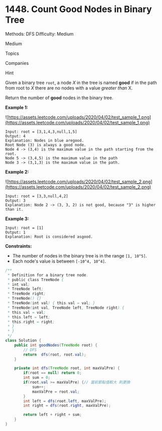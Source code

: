 # 1448. Count Good Nodes in Binary Tree

Methods: DFS
Difficulty: Medium

Medium

Topics

Companies

Hint

Given a binary tree `root`, a node *X* in the tree is named **good** if in the path from root to *X* there are no nodes with a value *greater than* X.

Return the number of **good** nodes in the binary tree.

**Example 1:**

![https://assets.leetcode.com/uploads/2020/04/02/test_sample_1.png](https://assets.leetcode.com/uploads/2020/04/02/test_sample_1.png)

```
Input: root = [3,1,4,3,null,1,5]
Output: 4
Explanation: Nodes in blue aregood.
Root Node (3) is always a good node.
Node 4 -> (3,4) is the maximum value in the path starting from the root.
Node 5 -> (3,4,5) is the maximum value in the path
Node 3 -> (3,1,3) is the maximum value in the path.
```

**Example 2:**

![https://assets.leetcode.com/uploads/2020/04/02/test_sample_2.png](https://assets.leetcode.com/uploads/2020/04/02/test_sample_2.png)

```
Input: root = [3,3,null,4,2]
Output: 3
Explanation: Node 2 -> (3, 3, 2) is not good, because "3" is higher than it.
```

**Example 3:**

```
Input: root = [1]
Output: 1
Explanation: Root is considered asgood.
```

**Constraints:**

- The number of nodes in the binary tree is in the range `[1, 10^5]`.
- Each node's value is between `[-10^4, 10^4]`.

```java
/**
 * Definition for a binary tree node.
 * public class TreeNode {
 * int val;
 * TreeNode left;
 * TreeNode right;
 * TreeNode() {}
 * TreeNode(int val) { this.val = val; }
 * TreeNode(int val, TreeNode left, TreeNode right) {
 * this.val = val;
 * this.left = left;
 * this.right = right;
 * }
 * }
 */
class Solution {
    public int goodNodes(TreeNode root) {
        // DFS
        return  dfs(root, root.val);
    }

    private int dfs(TreeNode root, int maxValPre) {
        if(root == null) return 0;
        int sum = 0;
        if(root.val >= maxValPre) {// 當前節點值較大 則更換
            sum++;
            maxValPre = root.val;
        }
        int left = dfs(root.left, maxValPre);
        int right = dfs(root.right, maxValPre);

        return left + right + sum;
    }
}
```